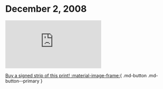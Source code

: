 # December 2, 2008

![](https://www.achewood.com/comic.php?date=12022008)

[Buy a signed strip of this print! :material-image-frame:](https://achewood-holiday-pop-up.myshopify.com/products/strip#12022008){ .md-button .md-button--primary }
